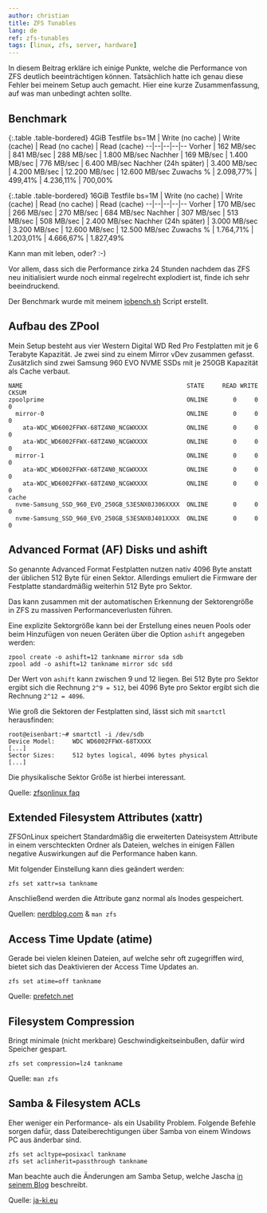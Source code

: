 ```yaml
---
author: christian
title: ZFS Tunables
lang: de
ref: zfs-tunables
tags: [linux, zfs, server, hardware]
---
```


In diesem Beitrag erkläre ich einige Punkte, welche die Performance von ZFS
deutlich beeinträchtigen können. Tatsächlich hatte ich genau diese Fehler bei meinem Setup auch
gemacht. Hier eine kurze Zusammenfassung, auf was man unbedingt achten sollte.

## Benchmark

<div markdown="1" class="table-responsive">

{:.table .table-bordered}
4GiB Testfile bs=1M | Write (no cache) | Write (cache) | Read (no cache) | Read (cache)
--|--|--|--|--
Vorher | 162 MB/sec | 841 MB/sec | 288 MB/sec | 1.800 MB/sec
Nachher | 169 MB/sec | 1.400 MB/sec | 776 MB/sec | 6.400 MB/sec
Nachher (24h später) | 3.400 MB/sec | 4.200 MB/sec | 12.200 MB/sec | 12.600 MB/sec
Zuwachs % | 2.098,77% | 499,41% | 4.236,11% | 700,00%

</div>

<div markdown="1" class="table-responsive">

{:.table .table-bordered}
16GiB Testfile bs=1M | Write (no cache) | Write (cache) | Read (no cache) | Read (cache)
--|--|--|--|--
Vorher | 170 MB/sec | 266 MB/sec | 270 MB/sec | 684 MB/sec
Nachher | 307 MB/sec | 513 MB/sec | 508 MB/sec | 2.400 MB/sec
Nachher (24h später) | 3.000 MB/sec | 3.200 MB/sec | 12.600 MB/sec | 12.500 MB/sec
Zuwachs % | 1.764,71% | 1.203,01% | 4.666,67% | 1.827,49%

</div>

Kann man mit leben, oder? :-)

Vor allem, dass sich die Performance zirka 24 Stunden nachdem
das ZFS neu initialisiert wurde noch einmal regelrecht explodiert
ist, finde ich sehr beeindruckend.

Der Benchmark wurde mit meinem [iobench.sh](https://github.com/perryflynn/iobench) Script erstellt.

## Aufbau des ZPool

Mein Setup besteht aus vier Western Digital WD Red Pro Festplatten
mit je 6 Terabyte Kapazität.
Je zwei sind zu einem Mirror vDev zusammen gefasst. Zusätzlich sind
zwei Samsung 960 EVO NVME SSDs mit je 250GB Kapazität als Cache
verbaut.

```
NAME                                              STATE     READ WRITE CKSUM
zpoolprime                                        ONLINE       0     0     0
  mirror-0                                        ONLINE       0     0     0
    ata-WDC_WD6002FFWX-68TZ4N0_NCGWXXXX           ONLINE       0     0     0
    ata-WDC_WD6002FFWX-68TZ4N0_NCGWXXXX           ONLINE       0     0     0
  mirror-1                                        ONLINE       0     0     0
    ata-WDC_WD6002FFWX-68TZ4N0_NCGWXXXX           ONLINE       0     0     0
    ata-WDC_WD6002FFWX-68TZ4N0_NCGWXXXX           ONLINE       0     0     0
cache
  nvme-Samsung_SSD_960_EVO_250GB_S3ESNX0J306XXXX  ONLINE       0     0     0
  nvme-Samsung_SSD_960_EVO_250GB_S3ESNX0J401XXXX  ONLINE       0     0     0
```

## Advanced Format (AF) Disks und ashift

So genannte Advanced Format Festplatten nutzen nativ 4096 Byte
anstatt der üblichen 512 Byte für einen Sektor. Allerdings
emuliert die Firmware der Festplatte standardmäßig weiterhin
512 Byte pro Sektor.

Das kann zusammen mit der automatischen Erkennung der Sektorengröße
in ZFS zu massiven Performanceverlusten führen.

Eine explizite Sektorgröße kann bei der Erstellung eines
neuen Pools oder beim Hinzufügen von neuen Geräten über die
Option `ashift` angegeben werden:

```
zpool create -o ashift=12 tankname mirror sda sdb
zpool add -o ashift=12 tankname mirror sdc sdd
```

Der Wert von `ashift` kann zwischen 9 und 12 liegen. Bei 512 Byte
pro Sektor ergibt sich die Rechnung `2^9 = 512`, bei 4096 Byte
pro Sektor ergibt sich die Rechnung `2^12 = 4096`.

Wie groß die Sektoren der Festplatten sind, lässt sich mit
`smartctl` herausfinden:

```
root@eisenbart:~# smartctl -i /dev/sdb
Device Model:     WDC WD6002FFWX-68TXXXX
[...]
Sector Sizes:     512 bytes logical, 4096 bytes physical
[...]
```

Die physikalische Sektor Größe ist hierbei interessant.

Quelle: [zfsonlinux faq](https://github.com/zfsonlinux/zfs/wiki/FAQ#advanced-format-disks)

## Extended Filesystem Attributes (xattr)

ZFSOnLinux speichert Standardmäßig die erweiterten Dateisystem
Attribute in einem verschteckten Ordner als Dateien, welches in
einigen Fällen negative Auswirkungen auf die Performance haben kann.

Mit folgender Einstellung kann dies geändert werden:

```
zfs set xattr=sa tankname
```

Anschließend werden die Attribute ganz normal als Inodes gespeichert.

Quellen: [nerdblog.com](http://www.nerdblog.com/2013/10/zfs-xattr-tuning-on-linux.html) & `man zfs`

## Access Time Update (atime)

Gerade bei vielen kleinen Dateien, auf welche sehr oft
zugegriffen wird, bietet sich das Deaktivieren der
Access Time Updates an.

```
zfs set atime=off tankname
```

Quelle: [prefetch.net](https://prefetch.net/blog/index.php/2006/07/25/disabling-access-time-atime-updates-on-zfs-file-system/)

## Filesystem Compression

Bringt minimale (nicht merkbare) Geschwindigkeitseinbußen, dafür wird Speicher gespart.

```
zfs set compression=lz4 tankname
```

Quelle: `man zfs`

## Samba & Filesystem ACLs

Eher weniger ein Performance- als ein Usability Problem.
Folgende Befehle sorgen dafür, dass Dateiberechtigungen über
Samba von einem Windows PC aus änderbar sind.

```
zfs set acltype=posixacl tankname
zfs set aclinherit=passthrough tankname
```

Man beachte auch die Änderungen am Samba Setup, welche Jascha
[in seinem Blog](https://www.ja-ki.eu/2016/09/19/gedaechtnisstuetze-acls-mit-zfs-on-linux-und-samba-4-5/)
beschreibt.

Quelle: [ja-ki.eu](https://www.ja-ki.eu/2016/09/19/gedaechtnisstuetze-acls-mit-zfs-on-linux-und-samba-4-5/)